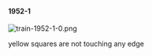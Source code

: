 #### 1952-1
![train-1952-1-0.png](https://github.com/lil-lab/nlvr/raw/master/nlvr/train/images/50/train-1952-1-0.png "train-1952-1-0.png")

yellow squares are not touching any edge